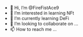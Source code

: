 - 👋 Hi, I’m @FireFistAce9
- 👀 I’m interested in learning NFt
- 🌱 I’m currently learning DeFi
- 💞️ I’m looking to collaborate on ...
- 📫 How to reach me ...

<!---
FireFistAce9/FireFistAce9 is a ✨ special ✨ repository because its `README.md` (this file) appears on your GitHub profile.
You can click the Preview link to take a look at your changes.
--->
